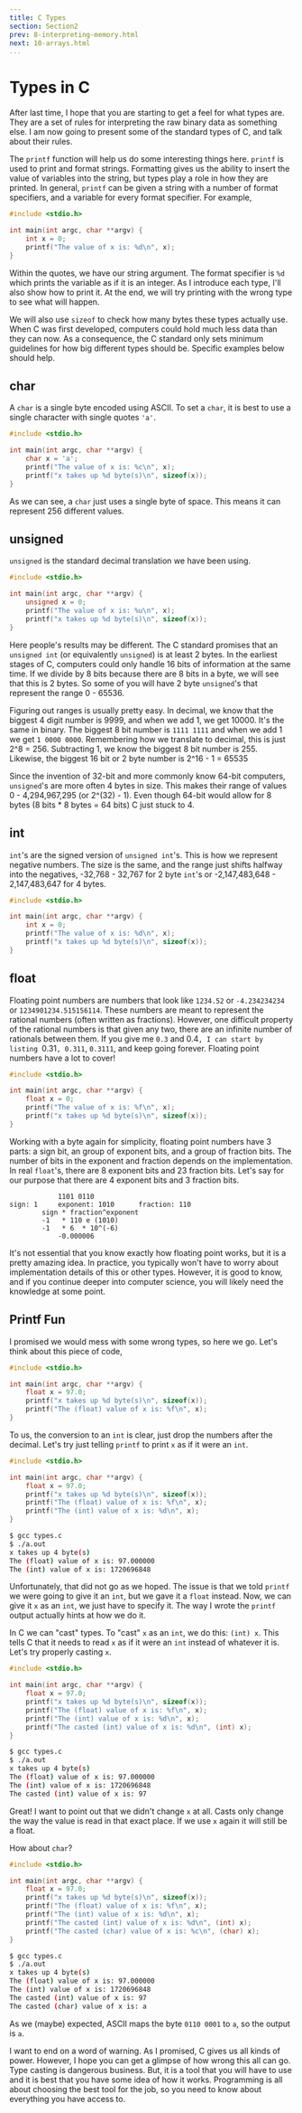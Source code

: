 ```yaml
---
title: C Types
section: Section2
prev: 8-interpreting-memory.html
next: 10-arrays.html
...
```


# Types in C

After last time, I hope that you are starting to get a feel for what types are.
They are a set of rules for interpreting the raw binary data as something else.
I am now going to present some of the standard types of C, and talk about their
rules.

The `printf` function will help us do some interesting things here. `printf` is
used to print and format strings. Formatting gives us the ability to insert the
value of variables into the string, but types play a role in how they are
printed. In general, `printf` can be given a string with a number of format
specifiers, and a variable for every format specifier. For example,

```c
#include <stdio.h>

int main(int argc, char **argv) {
    int x = 0;
    printf("The value of x is: %d\n", x);
}
```

Within the quotes, we have our string argument. The format specifier is `%d`
which prints the variable as if it is an integer. As I introduce each type, I'll
also show how to print it. At the end, we will try printing with the wrong type
to see what will happen.

We will also use `sizeof` to check how many bytes these types actually use.
When C was first developed, computers could hold much less data than they can
now. As a consequence, the C standard only sets minimum guidelines for how big
different types should be. Specific examples below should help.

## char

A `char` is a single byte encoded using ASCII. To set a `char`, it is best to
use a single character with single quotes `'a'`.

```c
#include <stdio.h>

int main(int argc, char **argv) {
    char x = 'a';
    printf("The value of x is: %c\n", x);
    printf("x takes up %d byte(s)\n", sizeof(x));
}
```

As we can see, a `char` just uses a single byte of space.  This means it can
represent 256 different values.

## unsigned

`unsigned` is the standard decimal translation we have been using.

```c
#include <stdio.h>

int main(int argc, char **argv) {
    unsigned x = 0;
    printf("The value of x is: %u\n", x);
    printf("x takes up %d byte(s)\n", sizeof(x));
}
```

Here people's results may be different. The C standard promises that an
`unsigned int` (or equivalently `unsigned`) is at least 2 bytes. In the earliest
stages of C, computers could only handle 16 bits of information at the same
time. If we divide by 8 bits because there are 8 bits in a byte, we will see
that this is 2 bytes. So some of you will have 2 byte `unsigned`'s that
represent the range 0 - 65536.

Figuring out ranges is usually pretty easy. In decimal, we know that the biggest
4 digit number is 9999, and when we add 1, we get 10000. It's the same in
binary. The biggest 8 bit number is `1111 1111` and when we add 1 we get `1 0000
0000`. Remembering how we translate to decimal, this is just 2^8 = 256.
Subtracting 1, we know the biggest 8 bit number is 255. Likewise, the biggest 16
bit or 2 byte number is 2^16 - 1 = 65535

Since the invention of 32-bit and more commonly know 64-bit computers,
`unsigned`'s are more often 4 bytes in size. This makes their range of values
0 - 4,294,967,295 (or 2^(32) - 1). Even though 64-bit would allow for 8 bytes
(8 bits * 8 bytes = 64 bits) C just stuck to 4.

## int

`int`'s are the signed version of `unsigned int`'s. This is how we represent
negative numbers. The size is the same, and the range just shifts halfway into
the negatives, -32,768 - 32,767 for 2 byte `int`'s or -2,147,483,648 -
2,147,483,647 for 4 bytes.

```c
#include <stdio.h>

int main(int argc, char **argv) {
    int x = 0;
    printf("The value of x is: %d\n", x);
    printf("x takes up %d byte(s)\n", sizeof(x));
}
```

## float

Floating point numbers are numbers that look like `1234.52` or `-4.234234234` or
`1234901234.515156114`. These numbers are meant to represent the rational
numbers (often written as fractions). However, one difficult property of the
rational numbers is that given any two, there are an infinite number of
rationals between them. If you give me `0.3` and 0.4`, I can start by listing
`0.31`, 0.311`, `0.3111`, and keep going forever. Floating point numbers have a
lot to cover!

```c
#include <stdio.h>

int main(int argc, char **argv) {
    float x = 0;
    printf("The value of x is: %f\n", x);
    printf("x takes up %d byte(s)\n", sizeof(x));
}
```

Working with a byte again for simplicity, floating point numbers have 3 parts: a
sign bit, an group of exponent bits, and a group of fraction bits. The number of
bits in the exponent and fraction depends on the implementation. In real
`float`'s, there are 8 exponent bits and 23 fraction bits. Let's say for our
purpose that there are 4 exponent bits and 3 fraction bits.

                1101 0110
    sign: 1     exponent: 1010      fraction: 110
            sign * fraction^exponent
            -1   * 110 e (1010)
            -1   * 6  * 10^(-6)
                -0.000006

It's not essential that you know exactly how floating point works, but it is a
pretty amazing idea. In practice, you typically won't have to worry about
implementation details of this or other types. However, it is good to know, and
if you continue deeper into computer science, you will likely need the knowledge
at some point.

## Printf Fun

I promised we would mess with some wrong types, so here we go. Let's think about
this piece of code,

```c
#include <stdio.h>

int main(int argc, char **argv) {
    float x = 97.0;
    printf("x takes up %d byte(s)\n", sizeof(x));
    printf("The (float) value of x is: %f\n", x);
}
```

To us, the conversion to an `int` is clear, just drop the numbers after the
decimal. Let's try just telling `printf` to print `x` as if it were an `int`.

```c
#include <stdio.h>

int main(int argc, char **argv) {
    float x = 97.0;
    printf("x takes up %d byte(s)\n", sizeof(x));
    printf("The (float) value of x is: %f\n", x);
    printf("The (int) value of x is: %d\n", x);
}
```

```bash
$ gcc types.c
$ ./a.out
x takes up 4 byte(s)
The (float) value of x is: 97.000000
The (int) value of x is: 1720696848
```

Unfortunately, that did not go as we hoped. The issue is that we told `printf`
we were going to give it an `int`, but we gave it a `float` instead. Now, we can
give it `x` as an `int`, we just have to specify it. The way I wrote the
`printf` output actually hints at how we do it.

In C we can "cast" types. To "cast" `x` as an `int`, we do this: `(int) x`. This
tells C that it needs to read `x` as if it were an `int` instead of whatever it
is. Let's try properly casting `x`.

```c
#include <stdio.h>

int main(int argc, char **argv) {
    float x = 97.0;
    printf("x takes up %d byte(s)\n", sizeof(x));
    printf("The (float) value of x is: %f\n", x);
    printf("The (int) value of x is: %d\n", x);
    printf("The casted (int) value of x is: %d\n", (int) x);
}
```

```bash
$ gcc types.c
$ ./a.out
x takes up 4 byte(s)
The (float) value of x is: 97.000000
The (int) value of x is: 1720696848
The casted (int) value of x is: 97
```

Great! I want to point out that we didn't change `x` at all. Casts only change
the way the value is read in that exact place. If we use `x` again it will still
be a float.

How about `char`?

```c
#include <stdio.h>

int main(int argc, char **argv) {
    float x = 97.0;
    printf("x takes up %d byte(s)\n", sizeof(x));
    printf("The (float) value of x is: %f\n", x);
    printf("The (int) value of x is: %d\n", x);
    printf("The casted (int) value of x is: %d\n", (int) x);
    printf("The casted (char) value of x is: %c\n", (char) x);
}
```

```bash
$ gcc types.c
$ ./a.out
x takes up 4 byte(s)
The (float) value of x is: 97.000000
The (int) value of x is: 1720696848
The casted (int) value of x is: 97
The casted (char) value of x is: a
```

As we (maybe) expected, ASCII maps the byte `0110 0001` to `a`, so the output is
`a`.

I want to end on a word of warning. As I promised, C gives us all kinds of
power. However, I hope you can get a glimpse of how wrong this all can go. Type
casting is dangerous business. But, it is a tool that you will have to use and
it is best that you have some idea of how it works. Programming is all about
choosing the best tool for the job, so you need to know about everything you have
access to.
